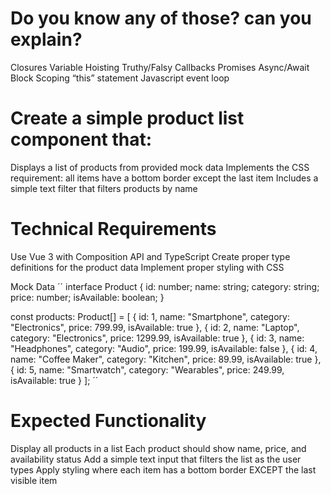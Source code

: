 # Do you know any of those? can you explain?

Closures
Variable Hoisting
Truthy/Falsy
Callbacks
Promises
Async/Await
Block Scoping
“this” statement
Javascript event loop

# Create a simple product list component that:

Displays a list of products from provided mock data
Implements the CSS requirement: all items have a bottom border except the last item
Includes a simple text filter that filters products by name

# Technical Requirements

Use Vue 3 with Composition API and TypeScript
Create proper type definitions for the product data
Implement proper styling with CSS

Mock Data
´´
interface Product {
id: number;
name: string;
category: string;
price: number;
isAvailable: boolean;
}

const products: Product[] = [
{ id: 1, name: "Smartphone", category: "Electronics", price: 799.99, isAvailable: true },
{ id: 2, name: "Laptop", category: "Electronics", price: 1299.99, isAvailable: true },
{ id: 3, name: "Headphones", category: "Audio", price: 199.99, isAvailable: false },
{ id: 4, name: "Coffee Maker", category: "Kitchen", price: 89.99, isAvailable: true },
{ id: 5, name: "Smartwatch", category: "Wearables", price: 249.99, isAvailable: true }
];
´´

# Expected Functionality

Display all products in a list
Each product should show name, price, and availability status
Add a simple text input that filters the list as the user types
Apply styling where each item has a bottom border EXCEPT the last visible item
